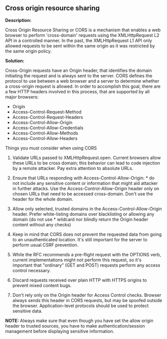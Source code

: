 
Cross origin resource sharing
-------

**Description:**

Cross Origin Resource Sharing or CORS is a mechanism that enables a web browser to perform 
'cross-domain' requests using the XMLHttpRequest L2 API in a controlled manner. 
In the past, the XMLHttpRequest L1 API only allowed requests to be sent within the same 
origin as it was restricted by the same origin policy.


**Solution:**

Cross-Origin requests have an Origin header, that identifies the domain initiating the 
request and is always sent to the server. CORS defines the protocol to use between a web 
browser and a server to determine whether a cross-origin request is allowed. In order to 
accomplish this goal, there are a few HTTP headers involved in this process, 
that are supported by all major browsers:

- Origin 
- Access-Control-Request-Method
- Access-Control-Request-Headers 
- Access-Control-Allow-Origin
- Access-Control-Allow-Credentials 
- Access-Control-Allow-Methods
- Access-Control-Allow-Headers

Things you must consider when using CORS

1. Validate URLs passed to XMLHttpRequest.open. Current browsers allow these URLs to be 
cross domain; this behavior can lead to code injection by a remote attacker. Pay extra 
attention to absolute URLs.

2. Ensure that URLs responding with Access-Control-Allow-Origin: * do not include any 
sensitive content or information that might aid attacker in further attacks. 
Use the Access-Control-Allow-Origin header only on chosen URLs that need to be 
accessed cross-domain. Don't use the header for the whole domain.

3. Allow only selected, trusted domains in the Access-Control-Allow-Origin header. 
Prefer white-listing domains over blacklisting or allowing any domain 
(do not use * wildcard nor blindly return the Origin header content without any checks)

4. Keep in mind that CORS does not prevent the requested data from going to an
unauthenticated location. It's still important for the server to perform usual 
CSRF prevention.

5. While the RFC recommends a pre-flight request with the OPTIONS verb, current 
implementations might not perform this request, so it's important that "ordinary" 
(GET and POST) requests perform any access control necessary.

6. Discard requests received over plain HTTP with HTTPS origins to prevent mixed 
content bugs.

7. Don't rely only on the Origin header for Access Control checks. Browser always sends 
this header in CORS requests, but may be spoofed outside the browser. 
Application-level protocols should be used to protect sensitive data.

**NOTE:** Always make sure that even though you have set the allow origin header to trusted sources, you
have to make authentication/session management before displaying sensitive information.
